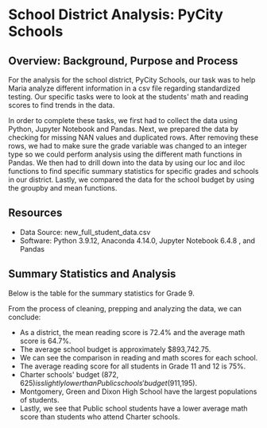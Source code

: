# School District Analysis: PyCity Schools

## Overview: Background, Purpose and Process

For the analysis for the school district, PyCity Schools, our task was to help Maria analyze different information in a csv file regarding standardized testing. Our specific tasks were to look at the students' math and reading scores to find trends in the data. 

In order to complete these tasks, we first had to collect the data using Python, Jupyter Notebook and Pandas. Next, we prepared the data by checking for missing NAN values and duplicated rows. After removing these rows, we had to make sure the grade variable was changed to an integer type so we could perform analysis using the different math functions in Pandas. We then had to drill down into the data by using our loc and iloc functions to find specific summary statistics for specific grades and schools in our district. Lastly, we compared the data for the school budget by using the groupby and mean functions. 


## Resources 
- Data Source: new_full_student_data.csv
- Software: Python 3.9.12, Anaconda 4.14.0, Jupyter Notebook 6.4.8 , and Pandas

## Summary Statistics and Analysis

Below is the table for the summary statistics for Grade 9. 



From the process of cleaning, prepping and analyzing the data, we can conclude: 

- As a district, the mean reading score is 72.4% and the average math score is 64.7%. 
- The average school budget is approximately $893,742.75.
- We can see the comparison in reading and math scores for each school.
- The average reading score for all students in Grade 11 and 12 is 75%.
- Charter schools' budget ($872,625) is slightly lower than Public schools' budget ($911,195). 
- Montgomery, Green and Dixon High School have the largest populations of students. 
- Lastly, we see that Public school students have a lower average math score than students who attend Charter schools. 

